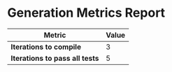 # Generation Metrics Report

| Metric                          | Value     |
|---------------------------------|-----------|
| **Iterations to  compile**      | 3         |
| **Iterations to pass all tests**| 5         |

